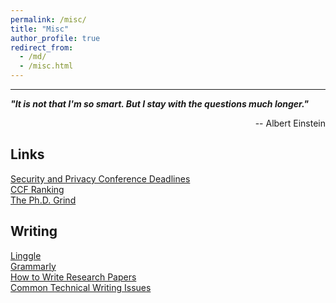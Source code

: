 ```yaml
---
permalink: /misc/
title: "Misc"
author_profile: true
redirect_from: 
  - /md/
  - /misc.html
---
```


<hr>

***"It is not that I'm so smart. But I stay with the questions much longer."***  
<p align="right">-- Albert Einstein</p>


## Links
[Security and Privacy Conference Deadlines](https://sec-deadlines.github.io/) <br>
[CCF Ranking](https://www.ccf.org.cn/Academic_Evaluation/By_category/)<br>
[The Ph.D. Grind](http://pgbovine.net/PhD-memoir/pguo-PhD-grind.pdf)


## Writing
[Linggle](https://linggle.com/)<br>
[Grammarly](https://app.grammarly.com/)<br>
[How to Write Research Papers](http://taoxie.cs.illinois.edu/publications/writepapers.pdf)<br>
[Common Technical Writing Issues](http://taoxie.cs.illinois.edu/publications/writeissues.pdf)